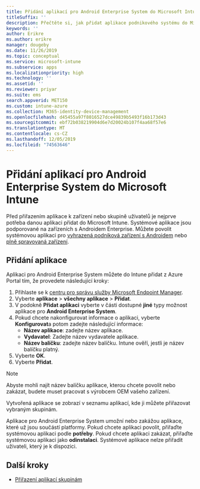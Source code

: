 ```yaml
---
title: Přidání aplikací pro Android Enterprise System do Microsoft Intune
titleSuffix: ''
description: Přečtěte si, jak přidat aplikace podnikového systému do Microsoft Intune.
keywords: ''
author: Erikre
ms.author: erikre
manager: dougeby
ms.date: 11/26/2019
ms.topic: conceptual
ms.service: microsoft-intune
ms.subservice: apps
ms.localizationpriority: high
ms.technology: ''
ms.assetid: ''
ms.reviewer: priyar
ms.suite: ems
search.appverid: MET150
ms.custom: intune-azure
ms.collection: M365-identity-device-management
ms.openlocfilehash: d45455a97f8016527dce49839b5493f16b173d43
ms.sourcegitcommit: ebf72b038219904d6e7d20024b107f4aa68f57e6
ms.translationtype: MT
ms.contentlocale: cs-CZ
ms.lasthandoff: 12/05/2019
ms.locfileid: "74563646"
---
```

# <a name="add-android-enterprise-system-apps-to-microsoft-intune"></a>Přidání aplikací pro Android Enterprise System do Microsoft Intune

Před přiřazením aplikace k zařízení nebo skupině uživatelů je nejprve potřeba danou aplikaci přidat do Microsoft Intune. Systémové aplikace jsou podporované na zařízeních s Androidem Enterprise. Můžete povolit systémovou aplikaci pro [vyhrazená podniková zařízení s Androidem](../enrollment/android-kiosk-enroll.md) nebo [plně spravovaná zařízení](../enrollment/android-fully-managed-enroll.md).

## <a name="add-the-app"></a>Přidání aplikace

Aplikaci pro Android Enterprise System můžete do Intune přidat z Azure Portal tím, že provedete následující kroky:

1. Přihlaste se k [centru pro správu služby Microsoft Endpoint Manager](https://go.microsoft.com/fwlink/?linkid=2109431).
2. Vyberte **aplikace** > **všechny aplikace** > **Přidat**.
3. V podokně **Přidat aplikaci** vyberte v části dostupné **jiné** typy možnost aplikace pro **Android Enterprise System**.
4. Pokud chcete nakonfigurovat informace o aplikaci, vyberte **Konfigurovat**a potom zadejte následující informace:
    - **Název aplikace**: zadejte název aplikace.
    - **Vydavatel**: Zadejte název vydavatele aplikace.  
    - **Název balíčku**: zadejte název balíčku. Intune ověří, jestli je název balíčku platný.
5. Vyberte **OK**.
6. Vyberte **Přidat**.

> [!NOTE]
> Abyste mohli najít název balíčku aplikace, kterou chcete povolit nebo zakázat, budete muset pracovat s výrobcem OEM vašeho zařízení.

Vytvořená aplikace se zobrazí v seznamu aplikací, kde ji můžete přiřazovat vybraným skupinám. 

Aplikace pro Android Enterprise System umožní nebo zakážou aplikace, které už jsou součástí platformy. Pokud chcete aplikaci povolit, přiřaďte systémovou aplikaci podle **potřeby**. Pokud chcete aplikaci zakázat, přiřaďte systémovou aplikaci jako **odinstalaci**. Systémové aplikace nelze přiřadit uživateli, který je k dispozici.


## <a name="next-steps"></a>Další kroky

- [Přiřazení aplikací skupinám](apps-deploy.md)
